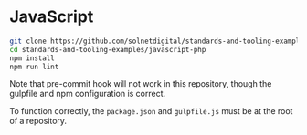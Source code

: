 # JavaScript

```bash
git clone https://github.com/solnetdigital/standards-and-tooling-examples.git
cd standards-and-tooling-examples/javascript-php
npm install
npm run lint
```

Note that pre-commit hook will not work in this repository, though the gulpfile and npm configuration is correct.

To function correctly, the `package.json` and `gulpfile.js` must be at the root of a repository.
